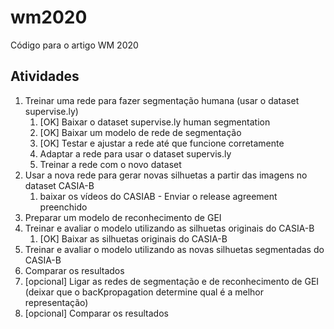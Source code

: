 # wm2020
Código para o artigo WM 2020

## Atividades
1. Treinar uma rede para fazer segmentação humana (usar o dataset supervise.ly)
    1. [OK] Baixar o dataset supervise.ly human segmentation 
    1. [OK] Baixar um modelo de rede de segmentação 
    1. [OK] Testar e ajustar a rede até que funcione corretamente
    1. Adaptar a rede para usar o dataset supervis.ly
    1. Treinar a rede com o novo dataset 
2. Usar a nova rede para gerar novas silhuetas a partir das imagens no dataset CASIA-B
    1. baixar os vídeos do CASIAB - Enviar o release agreement preenchido
3. Preparar um modelo de reconhecimento de GEI
4. Treinar e avaliar o modelo utilizando as silhuetas originais do CASIA-B
    1. [OK] Baixar as silhuetas originais do CASIA-B
2.  Treinar e avaliar o modelo utilizando as novas silhuetas segmentadas do CASIA-B
4. Comparar os resultados
5. [opcional] Ligar as redes de segmentação e de reconhecimento de GEI (deixar que o bacKpropagation determine qual é a melhor representação)
6. [opcional] Comparar os resultados

